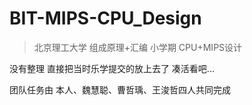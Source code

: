 # BIT-MIPS-CPU_Design

> 北京理工大学 组成原理+汇编 小学期 CPU+MIPS设计

 

没有整理 直接把当时乐学提交的放上去了 凑活看吧...



团队任务由 本人、魏慧聪、曹哲瑀、王浚哲四人共同完成